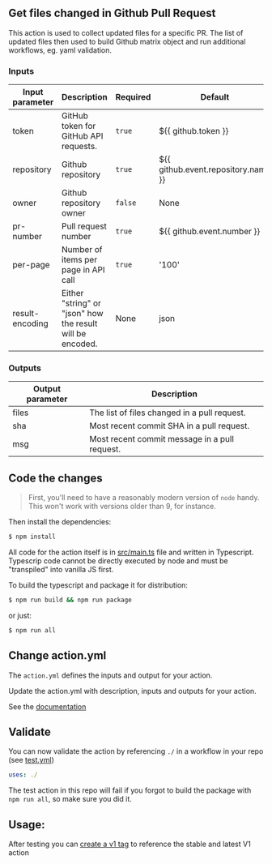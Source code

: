 ## Get files changed in Github Pull Request

This action is used to collect updated files for a specific PR. The list of 
updated files then used to build Github matrix object and run additional
workflows, eg. yaml validation.

### Inputs
| Input parameter | Description | Required | Default |
| --------------- | ----------- | ---------| ------- |
| token  | GitHub token for GitHub API requests. | `true` | ${{ github.token }} |
| repository | Github repository | `true` | ${{ github.event.repository.name }} |
| owner | Github repository owner | `false` | None |
| pr-number | Pull request number | `true` | ${{ github.event.number }} |
| per-page | Number of items per page in API call | `true` | '100' |
| result-encoding | Either "string" or "json" how the result will be encoded. | None | json |

### Outputs
| Output parameter | Description |
| ---------------- | ----------- | 
| files | The list of files changed in a pull request. |
| sha | Most recent commit SHA in a pull request. |
| msg | Most recent commit message in a pull request. |


## Code the changes
> First, you'll need to have a reasonably modern version of `node` handy. This won't work with versions older than 9, for instance.

Then install the dependencies: 
```bash
$ npm install
```

All code for the action itself is in [src/main.ts](src/main.ts) file and written in Typescript.
Typescrip code cannot be directly executed by node and must be "transpiled" into vanilla JS first.

To build the typescript and package it for distribution:
```bash
$ npm run build && npm run package
```

or just:
```bash
$ npm run all
```

## Change action.yml

The `action.yml` defines the inputs and output for your action.

Update the action.yml with description, inputs and outputs for your action.

See the [documentation](https://help.github.com/en/articles/metadata-syntax-for-github-actions)

## Validate

You can now validate the action by referencing `./` in a workflow in your repo (see [test.yml](.github/workflows/test.yml))

```yaml
uses: ./
```
The test action in this repo will fail if you forgot to build the package with `npm run all`, so make sure you did it.

## Usage:

After testing you can [create a v1 tag](https://github.com/actions/toolkit/blob/master/docs/action-versioning.md) to reference the stable and latest V1 action

